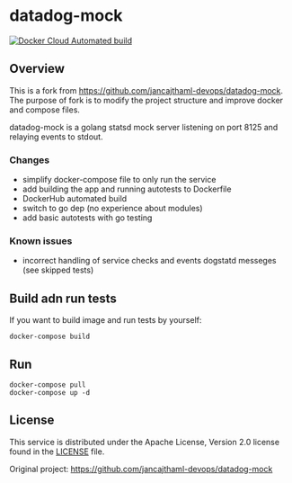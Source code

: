 # datadog-mock

[![Docker Cloud Automated build](https://img.shields.io/docker/cloud/automated/nikscorp/datadog-mock)](https://hub.docker.com/repository/docker/nikscorp/rhymes)


## Overview

This is a fork from https://github.com/jancajthaml-devops/datadog-mock.
The purpose of fork is to modify the project structure and improve docker and compose files.

datadog-mock is a golang statsd mock server listening on port 8125 and relaying events to stdout.

### Changes
- simplify docker-compose file to only run the service
- add building the app and running autotests to Dockerfile
- DockerHub automated build
- switch to go dep (no experience about modules)
- add basic autotests with go testing

### Known issues
- incorrect handling of service checks and events dogstatd messeges (see skipped tests)

## Build adn run tests

If you want to build image and run tests by yourself:
```
docker-compose build
```

## Run

```
docker-compose pull
docker-compose up -d
```

## License

This service is distributed under the Apache License, Version 2.0 license found
in the [LICENSE](./LICENSE) file.

Original project: https://github.com/jancajthaml-devops/datadog-mock